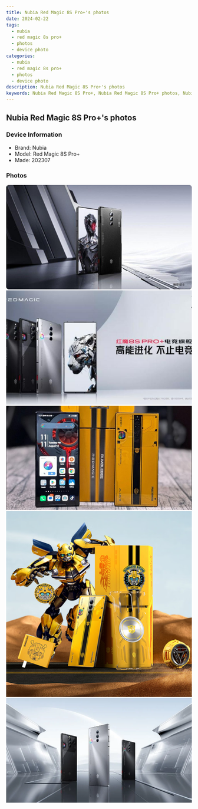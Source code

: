 ```yaml
---
title: Nubia Red Magic 8S Pro+'s photos
date: 2024-02-22
tags: 
  - nubia
  - red magic 8s pro+
  - photos
  - device photo
categories: 
  - nubia
  - red magic 8s pro+
  - photos
  - device photo
description: Nubia Red Magic 8S Pro+'s photos
keywords: Nubia Red Magic 8S Pro+, Nubia Red Magic 8S Pro+ photos, Nubia Red Magic 8S Pro+ device photo
---
```


## Nubia Red Magic 8S Pro+'s photos

### Device Information

- Brand: Nubia
- Model: Red Magic 8S Pro+
- Made: 202307

### Photos

![/images/best-assets/devices/nubia/nubia-red-magic-8s-proplus/1.jpg](/images/best-assets/devices/nubia/nubia-red-magic-8s-proplus/1.jpg)
![/images/best-assets/devices/nubia/nubia-red-magic-8s-proplus/2.jpg](/images/best-assets/devices/nubia/nubia-red-magic-8s-proplus/2.jpg)
![/images/best-assets/devices/nubia/nubia-red-magic-8s-proplus/3.jpg](/images/best-assets/devices/nubia/nubia-red-magic-8s-proplus/3.jpg)
![/images/best-assets/devices/nubia/nubia-red-magic-8s-proplus/4.jpg](/images/best-assets/devices/nubia/nubia-red-magic-8s-proplus/4.jpg)
![/images/best-assets/devices/nubia/nubia-red-magic-8s-proplus/5.jpg](/images/best-assets/devices/nubia/nubia-red-magic-8s-proplus/5.jpg)
